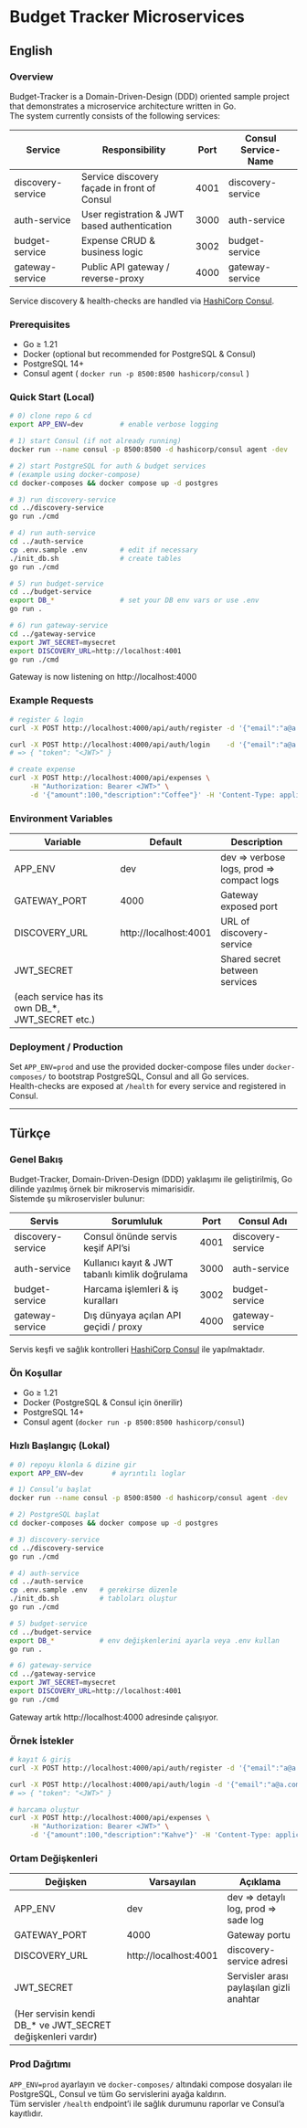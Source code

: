 # Budget Tracker Microservices

## English

### Overview
Budget-Tracker is a Domain-Driven-Design (DDD) oriented sample project that demonstrates a microservice architecture written in Go.  
The system currently consists of the following services:

| Service | Responsibility | Port | Consul Service-Name |
|---------|----------------|------|---------------------|
| discovery-service | Service discovery façade in front of Consul | 4001 | discovery-service |
| auth-service | User registration & JWT based authentication | 3000 | auth-service |
| budget-service | Expense CRUD & business logic | 3002 | budget-service |
| gateway-service | Public API gateway / reverse-proxy | 4000 | gateway-service |

Service discovery & health-checks are handled via [HashiCorp Consul](https://www.consul.io/).

### Prerequisites
* Go ≥ 1.21
* Docker (optional but recommended for PostgreSQL & Consul)
* PostgreSQL 14+
* Consul agent ( `docker run -p 8500:8500 hashicorp/consul` )

### Quick Start (Local)
```bash
# 0) clone repo & cd
export APP_ENV=dev         # enable verbose logging

# 1) start Consul (if not already running)
docker run --name consul -p 8500:8500 -d hashicorp/consul agent -dev

# 2) start PostgreSQL for auth & budget services
# (example using docker-compose)
cd docker-composes && docker compose up -d postgres

# 3) run discovery-service
cd ../discovery-service
go run ./cmd

# 4) run auth-service
cd ../auth-service
cp .env.sample .env        # edit if necessary
./init_db.sh               # create tables
go run ./cmd

# 5) run budget-service
cd ../budget-service
export DB_*                # set your DB env vars or use .env
go run .

# 6) run gateway-service
cd ../gateway-service
export JWT_SECRET=mysecret
export DISCOVERY_URL=http://localhost:4001
go run ./cmd
```
Gateway is now listening on http://localhost:4000

### Example Requests
```bash
# register & login
curl -X POST http://localhost:4000/api/auth/register -d '{"email":"a@a.com","password":"pass"}' -H 'Content-Type: application/json'

curl -X POST http://localhost:4000/api/auth/login    -d '{"email":"a@a.com","password":"pass"}' -H 'Content-Type: application/json'
# => { "token": "<JWT>" }

# create expense
curl -X POST http://localhost:4000/api/expenses \
     -H "Authorization: Bearer <JWT>" \
     -d '{"amount":100,"description":"Coffee"}' -H 'Content-Type: application/json'
```

### Environment Variables
| Variable | Default | Description |
|----------|---------|-------------|
| APP_ENV | dev | dev ⇒ verbose logs, prod ⇒ compact logs |
| GATEWAY_PORT | 4000 | Gateway exposed port |
| DISCOVERY_URL | http://localhost:4001 | URL of discovery-service |
| JWT_SECRET |   | Shared secret between services |
| (each service has its own DB_*, JWT_SECRET etc.) |

### Deployment / Production
Set `APP_ENV=prod` and use the provided docker-compose files under `docker-composes/` to bootstrap PostgreSQL, Consul and all Go services.  
Health-checks are exposed at `/health` for every service and registered in Consul.

---

## Türkçe

### Genel Bakış
Budget-Tracker, Domain-Driven-Design (DDD) yaklaşımı ile geliştirilmiş, Go dilinde yazılmış örnek bir mikroservis mimarisidir.  
Sistemde şu mikroservisler bulunur:

| Servis | Sorumluluk | Port | Consul Adı |
|--------|------------|------|------------|
| discovery-service | Consul önünde servis keşif API’si | 4001 | discovery-service |
| auth-service | Kullanıcı kayıt & JWT tabanlı kimlik doğrulama | 3000 | auth-service |
| budget-service | Harcama işlemleri & iş kuralları | 3002 | budget-service |
| gateway-service | Dış dünyaya açılan API geçidi / proxy | 4000 | gateway-service |

Servis keşfi ve sağlık kontrolleri [HashiCorp Consul](https://www.consul.io/) ile yapılmaktadır.

### Ön Koşullar
* Go ≥ 1.21
* Docker (PostgreSQL & Consul için önerilir)
* PostgreSQL 14+
* Consul agent (`docker run -p 8500:8500 hashicorp/consul`)

### Hızlı Başlangıç (Lokal)
```bash
# 0) repoyu klonla & dizine gir
export APP_ENV=dev       # ayrıntılı loglar

# 1) Consul’u başlat
docker run --name consul -p 8500:8500 -d hashicorp/consul agent -dev

# 2) PostgreSQL başlat
cd docker-composes && docker compose up -d postgres

# 3) discovery-service
cd ../discovery-service
go run ./cmd

# 4) auth-service
cd ../auth-service
cp .env.sample .env   # gerekirse düzenle
./init_db.sh          # tabloları oluştur
go run ./cmd

# 5) budget-service
cd ../budget-service
export DB_*           # env değişkenlerini ayarla veya .env kullan
go run .

# 6) gateway-service
cd ../gateway-service
export JWT_SECRET=mysecret
export DISCOVERY_URL=http://localhost:4001
go run ./cmd
```
Gateway artık http://localhost:4000 adresinde çalışıyor.

### Örnek İstekler
```bash
# kayıt & giriş
curl -X POST http://localhost:4000/api/auth/register -d '{"email":"a@a.com","password":"pass"}' -H 'Content-Type: application/json'

curl -X POST http://localhost:4000/api/auth/login -d '{"email":"a@a.com","password":"pass"}' -H 'Content-Type: application/json'
# => { "token": "<JWT>" }

# harcama oluştur
curl -X POST http://localhost:4000/api/expenses \
     -H "Authorization: Bearer <JWT>" \
     -d '{"amount":100,"description":"Kahve"}' -H 'Content-Type: application/json'
```

### Ortam Değişkenleri
| Değişken | Varsayılan | Açıklama |
|----------|-----------|----------|
| APP_ENV | dev | dev ⇒ detaylı log, prod ⇒ sade log |
| GATEWAY_PORT | 4000 | Gateway portu |
| DISCOVERY_URL | http://localhost:4001 | discovery-service adresi |
| JWT_SECRET |   | Servisler arası paylaşılan gizli anahtar |
| (Her servisin kendi DB_* ve JWT_SECRET değişkenleri vardır) |

### Prod Dağıtımı
`APP_ENV=prod` ayarlayın ve `docker-composes/` altındaki compose dosyaları ile PostgreSQL, Consul ve tüm Go servislerini ayağa kaldırın.  
Tüm servisler `/health` endpoint’i ile sağlık durumunu raporlar ve Consul’a kayıtlıdır. 